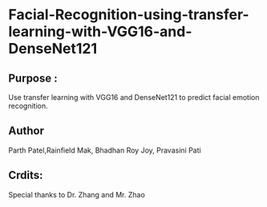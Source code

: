 # Facial-Recognition-using-transfer-learning-with-VGG16-and-DenseNet121



## Purpose :

Use transfer learning with VGG16 and DenseNet121 to predict facial emotion recognition.







## Author
Parth Patel,Rainfield Mak, Bhadhan Roy Joy, Pravasini Pati


## Crdits:
Special thanks to Dr. Zhang and Mr. Zhao
